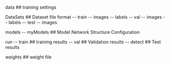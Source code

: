data   ## training settings
  
DataSets  ## Dataset file format
  -- train
    -- images
    -- labels
  -- val
    -- images
    -- labels
  -- test
    -- images
    
 models
  -- myModels ## Model Network Structure Configuration
  
  run 
    -- train  ## training results
    -- val  ## Validation results
    -- detect ## Test results
    
  weights ## weight file
  

